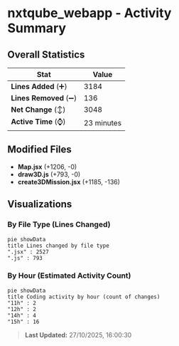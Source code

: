 # nxtqube_webapp - Activity Summary 

## Overall Statistics

| Stat                   | Value                                                             |
| ---------------------- | ----------------------------------------------------------------- |
| **Lines Added** (➕)   | 3184                                          |
| **Lines Removed** (➖) | 136                                        |
| **Net Change** (↕)    | 3048                |
| **Active Time** (⌚)   | 23 minutes |


## Modified Files
- **Map.jsx** (+1206, -0)
- **draw3D.js** (+793, -0)
- **create3DMission.jsx** (+1185, -136)

## Visualizations

### By File Type (Lines Changed)

```mermaid
pie showData
title Lines changed by file type
".jsx" : 2527
".js" : 793
```

### By Hour (Estimated Activity Count)

```mermaid
pie showData
title Coding activity by hour (count of changes)
"11h" : 2
"12h" : 2
"14h" : 4
"15h" : 16
```


> **Last Updated:** 27/10/2025, 16:00:30